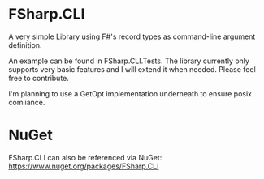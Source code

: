 FSharp.CLI
==========

A very simple Library using F#'s record types as command-line argument definition.

An example can be found in FSharp.CLI.Tests. The library currently only supports very basic features and I will extend it when needed.
Please feel free to contribute.

I'm planning to use a GetOpt implementation underneath to ensure posix comliance.

NuGet
=====
FSharp.CLI can also be referenced via NuGet: https://www.nuget.org/packages/FSharp.CLI
